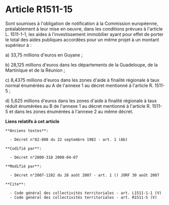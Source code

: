 # Article R1511-15

Sont soumises à l'obligation de notification à la Commission européenne, préalablement à leur mise en oeuvre, dans les
conditions prévues à l'article L. 1511-1-1, les aides à l'investissement immobilier ayant pour effet de porter le total des
aides publiques accordées pour un même projet à un montant supérieur à : 

a) 33,75 millions d'euros en Guyane ; 

b) 28,125 millions d'euros dans les départements de la Guadeloupe, de la Martinique et de la Réunion ; 

c) 8,4375 millions d'euros dans les zones d'aide à finalité régionale à taux normal énumérées au A de l'annexe 1 au décret
mentionné à l'article R. 1511-5 ; 

d) 5,625 millions d'euros dans les zones d'aide à finalité régionale à taux réduit énumérées au B de l'annexe 1 au décret
mentionné à l'article R. 1511-5 et dans les zones énumérées à l'annexe 2 au même décret.

**Liens relatifs à cet article**

	**Anciens textes**:

	  - Décret n°82-808 du 22 septembre 1982 - art. 1 (Ab)

	**Codifié par**:

	  - Décret n°2000-318 2000-04-07

	**Modifié par**:

	  - Décret n°2007-1282 du 28 août 2007 - art. 1 () JORF 30 août 2007

	**Cite**:

	  - Code général des collectivités territoriales - art. L1511-1-1 (V)
	  - Code général des collectivités territoriales - art. R1511-5 (V)
